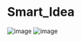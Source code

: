 # Smart_Idea

![image](https://github.com/sabur-hub/Smart_Idea/assets/76915977/cfe23695-f457-4444-8af9-78297edb7bb0)
![image](https://github.com/sabur-hub/Smart_Idea/assets/76915977/6cd8adb3-6fcc-45e8-a971-f932be525c64)
